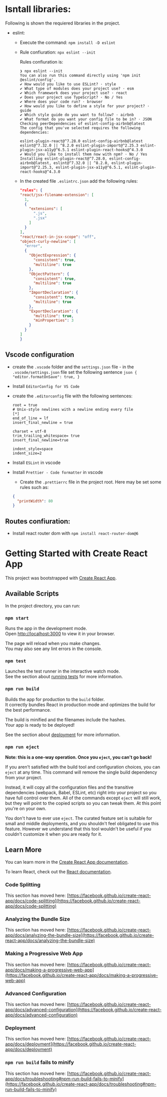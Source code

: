 # Isntall libraries:

Following is shown the requiered libraries in the project.

- eslint:

  - Execute the command: `npm install -D eslint`
  - Rule confiuration: `npx eslint --init`

    Rules confiuration is:

    ```
    ❯ npx eslint --init
    You can also run this command directly using 'npm init @eslint/config'.
    ✔ How would you like to use ESLint? · style
    ✔ What type of modules does your project use? · esm
    ✔ Which framework does your project use? · react
    ✔ Does your project use TypeScript? · No / Yes
    ✔ Where does your code run? · browser
    ✔ How would you like to define a style for your project? · guide
    ✔ Which style guide do you want to follow? · airbnb
    ✔ What format do you want your config file to be in? · JSON
    Checking peerDependencies of eslint-config-airbnb@latest
    The config that you've selected requires the following dependencies:

    eslint-plugin-react@^7.28.0 eslint-config-airbnb@latest eslint@^7.32.0 || ^8.2.0 eslint-plugin-import@^2.25.3 eslint-plugin-jsx-a11y@^6.5.1 eslint-plugin-react-hooks@^4.3.0
    ✔ Would you like to install them now with npm? · No / Yes
    Installing eslint-plugin-react@^7.28.0, eslint-config-airbnb@latest, eslint@^7.32.0 || ^8.2.0, eslint-plugin-import@^2.25.3, eslint-plugin-jsx-a11y@^6.5.1, eslint-plugin-react-hooks@^4.3.0
    ```

  - In the created file `.eslintrc.json` add the following rules:
    ```json
    "rules": {
    "react/jsx-filename-extension": [
      1,
      {
        "extensions": [
          ".js",
          ".jsx"
        ]
      }
    ],
    "react/react-in-jsx-scope": "off",
    "object-curly-newline": [
      "error",
      {
        "ObjectExpression": {
          "consistent": true,
          "multiline": true
        },
        "ObjectPattern": {
          "consistent": true,
          "multiline": true
        },
        "ImportDeclaration": {
          "consistent": true,
          "multiline": true
        },
        "ExportDeclaration": {
          "multiline": true,
          "minProperties": 3
        }
      }
    ]
    }
    ```

## Vscode configuration

- create the `.vscode` folder and the `settings.json` file - in the `.vscode/settings.json` file set the following sentence
  `json { "editor.formatOnSave": true, }`

- Install `EditorConfig for VS Code`
- create the `.editorconfig` file with the following sentences:

  ```
  root = true
  # Unix-style newlines with a newline ending every file
  [*]
  end_of_line = lf
  insert_final_newline = true

  charset = utf-8
  trim_trailing_whitespace= true
  insert_final_newline=true

  indent_style=space
  indent_size=2
  ```

- Install `ESLint` in vscode
- Install `Prettier - Code formatter` in vscode
  - Create the `.prettierrc` file in the project root. Here may be set some rules such as:
  ```json
  {
    "printWidth": 80
  }
  ```

## Routes confiuration:

- Install react router dom with `npm install react-router-dom@6`

# Getting Started with Create React App

This project was bootstrapped with [Create React App](https://github.com/facebook/create-react-app).

## Available Scripts

In the project directory, you can run:

### `npm start`

Runs the app in the development mode.\
Open [http://localhost:3000](http://localhost:3000) to view it in your browser.

The page will reload when you make changes.\
You may also see any lint errors in the console.

### `npm test`

Launches the test runner in the interactive watch mode.\
See the section about [running tests](https://facebook.github.io/create-react-app/docs/running-tests) for more information.

### `npm run build`

Builds the app for production to the `build` folder.\
It correctly bundles React in production mode and optimizes the build for the best performance.

The build is minified and the filenames include the hashes.\
Your app is ready to be deployed!

See the section about [deployment](https://facebook.github.io/create-react-app/docs/deployment) for more information.

### `npm run eject`

**Note: this is a one-way operation. Once you `eject`, you can't go back!**

If you aren't satisfied with the build tool and configuration choices, you can `eject` at any time. This command will remove the single build dependency from your project.

Instead, it will copy all the configuration files and the transitive dependencies (webpack, Babel, ESLint, etc) right into your project so you have full control over them. All of the commands except `eject` will still work, but they will point to the copied scripts so you can tweak them. At this point you're on your own.

You don't have to ever use `eject`. The curated feature set is suitable for small and middle deployments, and you shouldn't feel obligated to use this feature. However we understand that this tool wouldn't be useful if you couldn't customize it when you are ready for it.

## Learn More

You can learn more in the [Create React App documentation](https://facebook.github.io/create-react-app/docs/getting-started).

To learn React, check out the [React documentation](https://reactjs.org/).

### Code Splitting

This section has moved here: [https://facebook.github.io/create-react-app/docs/code-splitting](https://facebook.github.io/create-react-app/docs/code-splitting)

### Analyzing the Bundle Size

This section has moved here: [https://facebook.github.io/create-react-app/docs/analyzing-the-bundle-size](https://facebook.github.io/create-react-app/docs/analyzing-the-bundle-size)

### Making a Progressive Web App

This section has moved here: [https://facebook.github.io/create-react-app/docs/making-a-progressive-web-app](https://facebook.github.io/create-react-app/docs/making-a-progressive-web-app)

### Advanced Configuration

This section has moved here: [https://facebook.github.io/create-react-app/docs/advanced-configuration](https://facebook.github.io/create-react-app/docs/advanced-configuration)

### Deployment

This section has moved here: [https://facebook.github.io/create-react-app/docs/deployment](https://facebook.github.io/create-react-app/docs/deployment)

### `npm run build` fails to minify

This section has moved here: [https://facebook.github.io/create-react-app/docs/troubleshooting#npm-run-build-fails-to-minify](https://facebook.github.io/create-react-app/docs/troubleshooting#npm-run-build-fails-to-minify)
